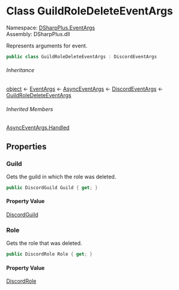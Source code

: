 # Class GuildRoleDeleteEventArgs

Namespace: [DSharpPlus.EventArgs](DSharpPlus.EventArgs.md)  
Assembly: DSharpPlus.dll

Represents arguments for <xref href="DSharpPlus.DiscordClient.GuildRoleDeleted" data-throw-if-not-resolved="false"></xref> event.

```csharp
public class GuildRoleDeleteEventArgs : DiscordEventArgs
```

###### Inheritance

[object](https://learn.microsoft.com/dotnet/api/system.object) ← 
[EventArgs](https://learn.microsoft.com/dotnet/api/system.eventargs) ← 
[AsyncEventArgs](DSharpPlus.AsyncEvents.AsyncEventArgs.md) ← 
[DiscordEventArgs](DSharpPlus.EventArgs.DiscordEventArgs.md) ← 
[GuildRoleDeleteEventArgs](DSharpPlus.EventArgs.GuildRoleDeleteEventArgs.md)

###### Inherited Members

[AsyncEventArgs.Handled](DSharpPlus.AsyncEvents.AsyncEventArgs.md\#DSharpPlus\_AsyncEvents\_AsyncEventArgs\_Handled)

## Properties

### <a id="DSharpPlus_EventArgs_GuildRoleDeleteEventArgs_Guild"></a>Guild

Gets the guild in which the role was deleted.

```csharp
public DiscordGuild Guild { get; }
```

#### Property Value

[DiscordGuild](DSharpPlus.Entities.DiscordGuild.md)

### <a id="DSharpPlus_EventArgs_GuildRoleDeleteEventArgs_Role"></a>Role

Gets the role that was deleted.

```csharp
public DiscordRole Role { get; }
```

#### Property Value

[DiscordRole](DSharpPlus.Entities.DiscordRole.md)

